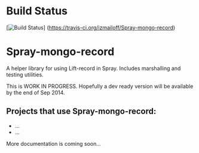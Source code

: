 # Build Status
[![Build Status](https://travis-ci.org/izmailoff/Spray-mongo-record.png?branch=master)]
(https://travis-ci.org/izmailoff/Spray-mongo-record)

# Spray-mongo-record
A helper library for using Lift-record in Spray. Includes marshalling and testing utilities.

This is WORK IN PROGRESS. Hopefully a dev ready version will be available by the end of Sep 2014.

## Projects that use Spray-mongo-record:
  * ...
  * ...

More documentation is coming soon...

